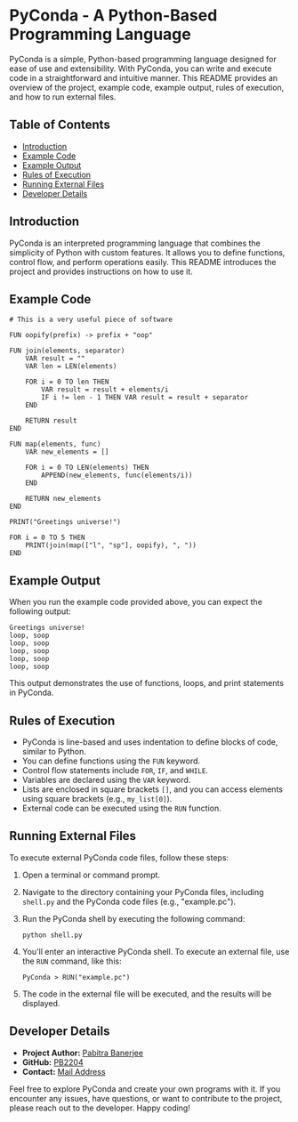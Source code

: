 # PyConda - A Python-Based Programming Language

PyConda is a simple, Python-based programming language designed for ease of use and extensibility. With PyConda, you can write and execute code in a straightforward and intuitive manner. This README provides an overview of the project, example code, example output, rules of execution, and how to run external files.

## Table of Contents
- [Introduction](#introduction)
- [Example Code](#example-code)
- [Example Output](#example-output)
- [Rules of Execution](#rules-of-execution)
- [Running External Files](#running-external-files)
- [Developer Details](#developer-details)

## Introduction

PyConda is an interpreted programming language that combines the simplicity of Python with custom features. It allows you to define functions, control flow, and perform operations easily. This README introduces the project and provides instructions on how to use it.

## Example Code

```pyconda
# This is a very useful piece of software

FUN oopify(prefix) -> prefix + "oop"

FUN join(elements, separator)
	VAR result = ""
	VAR len = LEN(elements)

	FOR i = 0 TO len THEN
		VAR result = result + elements/i
		IF i != len - 1 THEN VAR result = result + separator
	END

	RETURN result
END

FUN map(elements, func)
	VAR new_elements = []

	FOR i = 0 TO LEN(elements) THEN
		APPEND(new_elements, func(elements/i))
	END

	RETURN new_elements
END

PRINT("Greetings universe!")

FOR i = 0 TO 5 THEN
	PRINT(join(map(["l", "sp"], oopify), ", "))
END
```

## Example Output

When you run the example code provided above, you can expect the following output:

```
Greetings universe!
loop, soop
loop, soop
loop, soop
loop, soop
loop, soop
```

This output demonstrates the use of functions, loops, and print statements in PyConda.

## Rules of Execution

- PyConda is line-based and uses indentation to define blocks of code, similar to Python.
- You can define functions using the `FUN` keyword.
- Control flow statements include `FOR`, `IF`, and `WHILE`.
- Variables are declared using the `VAR` keyword.
- Lists are enclosed in square brackets `[]`, and you can access elements using square brackets (e.g., `my_list[0]`).
- External code can be executed using the `RUN` function.

## Running External Files

To execute external PyConda code files, follow these steps:

1. Open a terminal or command prompt.

2. Navigate to the directory containing your PyConda files, including `shell.py` and the PyConda code files (e.g., "example.pc").

3. Run the PyConda shell by executing the following command:
   ```shell
   python shell.py
   ```

4. You'll enter an interactive PyConda shell. To execute an external file, use the `RUN` command, like this:
   ```shell
   PyConda > RUN("example.pc")
   ```

5. The code in the external file will be executed, and the results will be displayed.

## Developer Details

- **Project Author:** [Pabitra Banerjee](https://pabitrabanerjee.me)
- **GitHub:** [PB2204](https://github.com/PB2204)
- **Contact:** [Mail Address](mailto:rockstarpabitra2204@gmail.com)


Feel free to explore PyConda and create your own programs with it. If you encounter any issues, have questions, or want to contribute to the project, please reach out to the developer. Happy coding!
